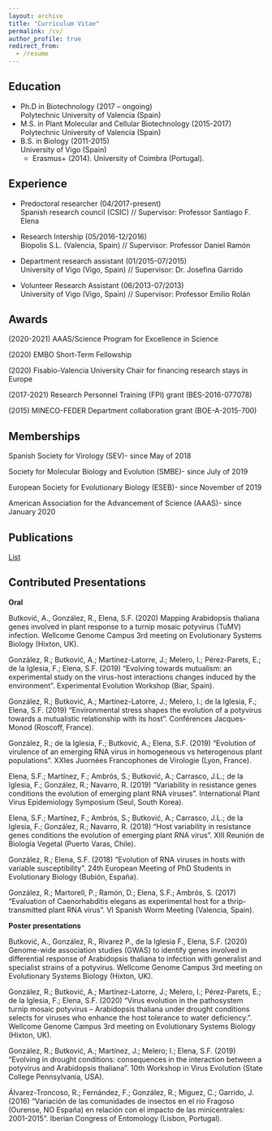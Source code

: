 ```yaml
---
layout: archive
title: "Curriculum Vitae"
permalink: /cv/
author_profile: true
redirect_from:
  - /resume
---
```


## Education

* Ph.D in Biotechnology (2017 – ongoing)<br/>
Polytechnic University of Valencia (Spain)
* M.S. in Plant Molecular and Cellular Biotechnology (2015-2017)<br/>
Polytechnic University of Valencia (Spain)
* B.S. in Biology (2011-2015)<br/>
University of Vigo (Spain)
  * Erasmus+ (2014). University of Coimbra (Portugal).

## Experience

* Predoctoral researcher (04/2017-present)<br/>
  Spanish research council (CSIC) // Supervisor: Professor Santiago F. Elena

* Research Intership (05/2016-12/2016)<br/>
  Biopolis S.L. (Valencia, Spain) // Supervisor: Professor Daniel Ramón
  
* Department research assistant (01/2015-07/2015)<br/>
  University of Vigo (Vigo, Spain) // Supervisor: Dr. Josefina Garrido

* Volunteer Research Assistant (06/2013-07/2013)<br/>
  University of Vigo (Vigo, Spain) // Supervisor: Professor Emilio Rolán

## Awards

(2020-2021) AAAS/Science Program for Excellence in Science
 
(2020) EMBO Short-Term Fellowship

(2020) Fisabio-Valencia University Chair for financing research stays in Europe

(2017-2021) Research Personnel Training (FPI) grant (BES-2016-077078)

(2015) MINECO-FEDER Department collaboration grant (BOE-A-2015-700) 


## Memberships

Spanish Society for Virology (SEV)- since May of 2018

Society for Molecular Biology and Evolution (SMBE)- since July of 2019

European Society for Evolutionary Biology (ESEB)- since November of 2019

American Association for the Advancement of Science (AAAS)- since January 2020

## Publications

<a href="https://gonzalezrvirus.com//publications/" title="Publications list">List</a>

## Contributed Presentations

**Oral**

Butković, A., González, R., Elena, S.F. (2020) Mapping Arabidopsis thaliana genes involved in plant response to a turnip mosaic potyvirus (TuMV) infection. Wellcome Genome Campus 3rd meeting on Evolutionary Systems Biology (Hixton, UK).

González, R.; Butković, A.; Martínez-Latorre, J.; Melero, I.; Pérez-Parets, E.; de la Iglesia, F.; Elena, S.F. (2019) “Evolving towards mutualism: an experimental study on the virus-host interactions changes induced by the environment”. Experimental Evolution Workshop (Biar, Spain).

González, R.; Butković, A.; Martínez-Latorre, J.; Melero, I.; de la Iglesia, F.; Elena, S.F. (2019) “Environmental stress shapes the evolution of a potyvirus towards a mutualistic relationship with its host”. Conférences Jacques-Monod (Roscoff, France).

González, R.; de la Iglesia, F.; Butković, A.; Elena, S.F. (2019) “Evolution of virulence of an emerging RNA virus in homogeneous vs heterogenous plant populations”. XXIes Juornées Francophones de Virologie (Lyon, France).

Elena, S.F.; Martínez, F.; Ambrós, S.; Butković, A.; Carrasco, J.L.; de la Iglesia, F.; González, R.; Navarro, R. (2019) “Variability in resistance genes conditions the evolution of emerging plant RNA viruses”. International Plant Virus Epidemiology Symposium (Seul, South Korea).

Elena, S.F.; Martínez, F.; Ambrós, S.; Butković, A.; Carrasco, J.L.; de la Iglesia, F.; González, R.; Navarro, R. (2018) “Host variability in resistance genes conditions the evolution of emerging plant RNA virus”. XIII Reunión de Biología Vegetal (Puerto Varas, Chile).

González, R.; Elena, S.F. (2018) “Evolution of RNA viruses in hosts with variable susceptibility”. 24th European Meeting of PhD Students in Evolutionary Biology (Bubión, España).

González, R.; Martorell, P.; Ramón, D.; Elena, S.F.; Ambrós, S. (2017) “Evaluation of Caenorhabditis elegans as experimental host for a thrip-transmitted plant RNA virus”. VI Spanish Worm Meeting (Valencia, Spain).



**Poster presentations**

Butković, A., González, R., Rivarez P., de la Iglesia F., Elena, S.F. (2020) Genome-wide association studies (GWAS) to identify genes involved in differential response of Arabidopsis thaliana to infection with generalist and specialist strains of a potyvirus. Wellcome Genome Campus 3rd meeting on Evolutionary Systems Biology (Hixton, UK).

González, R.; Butković, A.; Martínez-Latorre, J.; Melero, I.; Pérez-Parets, E.; de la Iglesia, F.; Elena, S.F. (2020) “Virus evolution in the pathosystem turnip mosaic potyvirus – Arabidopsis thaliana under drought conditions selects for viruses who enhance the host tolerance to water deficiency.”. Wellcome Genome Campus 3rd meeting on Evolutionary Systems Biology (Hixton, UK).

González, R.; Butković, A.; Martínez, J.; Melero; I.; Elena, S.F. (2019) “Evolving in drought conditions: consequences in the interaction between a potyvirus and Arabidopsis thaliana”. 10th Workshop in Virus Evolution (State College Pennsylvania, USA).

Álvarez-Troncoso, R.; Fernández, F.; González, R.; Miguez, C.; Garrido, J. (2016) “Variación de las comunidades de insectos en el río Fragoso (Ourense, NO España) en relación con el impacto de las minicentrales: 2001-2015”. Iberian Congress of Entomology (Lisbon, Portugal).


  




  
